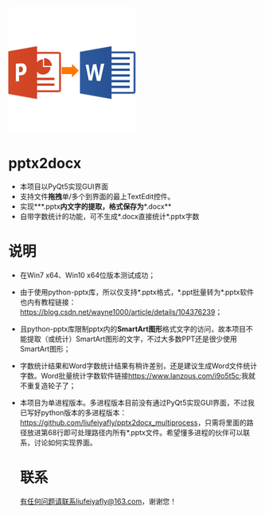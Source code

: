  ![pptx2docx](https://github.com/liufeiyafly/pptx2docx/blob/master/image/pptx2docx.png)

# pptx2docx

- 本项目以PyQt5实现GUI界面
- 支持文件**拖拽**单/多个到界面的最上TextEdit控件。
- 实现**\*.pptx**内文字的提取，格式保存为**\*.docx**
- 自带字数统计的功能，可不生成\*.docx直接统计\*.pptx字数

# 说明

- 在Win7 x64、Win10 x64位版本测试成功；
- 由于使用python-pptx库，所以仅支持\*.pptx格式，\*.ppt批量转为\*.pptx软件也内有教程链接：<https://blog.csdn.net/wayne1000/article/details/104376239>；
- 且python-pptx库限制pptx内的**SmartArt图形**格式文字的访问，故本项目不能提取（或统计）SmartArt图形的文字，不过大多数PPT还是很少使用SmartArt图形；

- 字数统计结果和Word字数统计结果有稍许差别，还是建议生成Word文件统计字数。Word批量统计字数软件链接<https://www.lanzous.com/i9o5t5c>;我就不重复造轮子了；

- 本项目为单进程版本。多进程版本目前没有通过PyQt5实现GUI界面，不过我已写好python版本的多进程版本：<https://github.com/liufeiyafly/pptx2docx_multiprocess>，只需将里面的路径放进第68行即可处理路径内所有\*.pptx文件。希望懂多进程的伙伴可以联系，讨论如何实现界面。

  # 联系

  有任何问题请联系liufeiyafly@163.com，谢谢您！